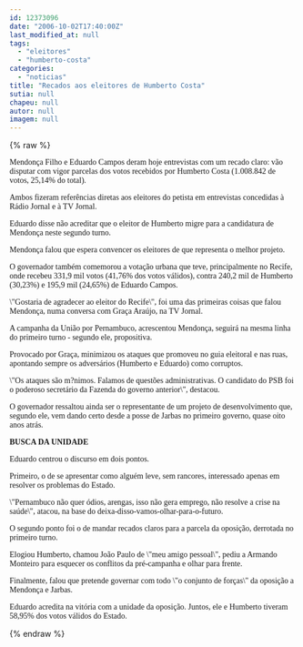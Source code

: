 ```yaml
---
id: 12373096
date: "2006-10-02T17:40:00Z"
last_modified_at: null
tags:
  - "eleitores"
  - "humberto-costa"
categories:
  - "noticias"
title: "Recados aos eleitores de Humberto Costa"
sutia: null
chapeu: null
autor: null
imagem: null
---
```

{% raw %}
<p><P><FONT face=Verdana>Mendonça Filho e Eduardo Campos deram hoje entrevistas com um recado claro: vão disputar com vigor parcelas dos votos recebidos por Humberto Costa (1.008.842 de votos, 25,14% do total).</FONT></P></p>
<p><P><FONT face=Verdana>Ambos fizeram referências diretas aos eleitores do petista em entrevistas concedidas à Rádio Jornal e à TV Jornal.</FONT></P></p>
<p><P><FONT face=Verdana>Eduardo disse não acreditar que o eleitor de Humberto migre para a candidatura de Mendonça neste segundo turno.</FONT></P></p>
<p><P><FONT face=Verdana>Mendonça falou que espera convencer os eleitores de que representa o melhor projeto.</FONT></P></p>
<p><P><FONT face=Verdana>O governador também comemorou a votação urbana que teve, principalmente no Recife, onde recebeu 331,9 mil votos (41,76% dos votos válidos), contra 240,2 mil de Humberto (30,23%) e 195,9 mil (24,65%) de Eduardo Campos. </FONT></P></p>
<p><P><FONT face=Verdana>\"Gostaria de agradecer ao eleitor do Recife\", foi uma das primeiras coisas que falou Mendonça, numa conversa com Graça Araújo, na TV Jornal.</FONT></P></p>
<p><P><FONT face=Verdana>A campanha da União por Pernambuco, acrescentou Mendonça, seguirá na mesma linha do primeiro turno - segundo ele, propositiva.</FONT></P></p>
<p><P><FONT face=Verdana>Provocado por Graça, minimizou os ataques que promoveu no guia eleitoral e nas ruas, apontando sempre os adversários (Humberto e Eduardo) como corruptos. </FONT></P></p>
<p><P><FONT face=Verdana>\"Os ataques são m?nimos. Falamos de questões administrativas. O candidato do PSB foi o poderoso secretário da Fazenda do governo anterior\", destacou.</FONT></P></p>
<p><P><FONT face=Verdana>O governador ressaltou ainda ser o representante de um projeto de desenvolvimento que, segundo ele, vem dando certo desde a posse de Jarbas no primeiro governo, quase oito anos atrás.</FONT></P></p>
<p><P><FONT face=Verdana><STRONG>BUSCA DA UNIDADE</STRONG></FONT></P></p>
<p><P><FONT face=Verdana>Eduardo centrou o discurso em dois pontos.</FONT></P></p>
<p><P><FONT face=Verdana>Primeiro, o de se apresentar como alguém leve, sem rancores, interessado apenas em resolver os problemas do Estado. </FONT></P></p>
<p><P><FONT face=Verdana>\"Pernambuco não quer ódios, arengas, isso não gera emprego, não resolve a crise na saúde\", atacou, na base do deixa-disso-vamos-olhar-para-o-futuro.</FONT></P></p>
<p><P><FONT face=Verdana>O segundo ponto foi o de mandar recados claros para a parcela da oposição, derrotada no primeiro turno. </FONT></P></p>
<p><P><FONT face=Verdana>Elogiou Humberto, chamou João Paulo de \"meu amigo pessoal\", pediu a Armando Monteiro para esquecer os conflitos da pré-campanha e olhar para frente. </FONT></P></p>
<p><P><FONT face=Verdana>Finalmente, falou que pretende governar com todo \"o conjunto de forças\" da oposição a Mendonça e Jarbas.</FONT></P></p>
<p><P><FONT face=Verdana>Eduardo acredita na vitória com a unidade da oposição. Juntos, ele e Humberto tiveram 58,95% dos votos válidos do Estado.</FONT></P> </p>
{% endraw %}